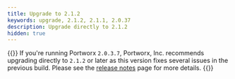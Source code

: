 ```yaml
---
title: Upgrade to 2.1.2
keywords: upgrade, 2.1.2, 2.1.1, 2.0.37
description: Upgrade directly to 2.1.2
hidden: true
---
```


{{<info>}}
If you're running Portworx `2.0.3.7`, Portworx, Inc. recommends upgrading directly to `2.1.2` or later as this version fixes several issues in the previous build.
Please see the [release notes](/reference/release-notes/#2-1-2) page for more details.
{{</info>}}
